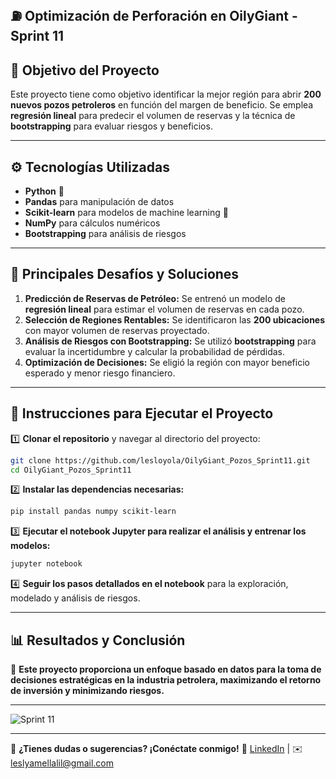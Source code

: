 ## ⛽ Optimización de Perforación en OilyGiant - Sprint 11

## 🎯 Objetivo del Proyecto
Este proyecto tiene como objetivo identificar la mejor región para abrir **200 nuevos pozos petroleros** en función del margen de beneficio. Se emplea **regresión lineal** para predecir el volumen de reservas y la técnica de **bootstrapping** para evaluar riesgos y beneficios.

---

## ⚙️ Tecnologías Utilizadas
- **Python** 🐍
- **Pandas** para manipulación de datos
- **Scikit-learn** para modelos de machine learning 🤖
- **NumPy** para cálculos numéricos
- **Bootstrapping** para análisis de riesgos

---

## 🚀 Principales Desafíos y Soluciones
1. **Predicción de Reservas de Petróleo:** Se entrenó un modelo de **regresión lineal** para estimar el volumen de reservas en cada pozo.
2. **Selección de Regiones Rentables:** Se identificaron las **200 ubicaciones** con mayor volumen de reservas proyectado.
3. **Análisis de Riesgos con Bootstrapping:** Se utilizó **bootstrapping** para evaluar la incertidumbre y calcular la probabilidad de pérdidas.
4. **Optimización de Decisiones:** Se eligió la región con mayor beneficio esperado y menor riesgo financiero.

---

## 🔧 Instrucciones para Ejecutar el Proyecto
1️⃣ **Clonar el repositorio** y navegar al directorio del proyecto:
```bash
git clone https://github.com/lesloyola/OilyGiant_Pozos_Sprint11.git
cd OilyGiant_Pozos_Sprint11
```
2️⃣ **Instalar las dependencias necesarias:**
```bash
pip install pandas numpy scikit-learn
```
3️⃣ **Ejecutar el notebook Jupyter para realizar el análisis y entrenar los modelos:**
```bash
jupyter notebook
```
4️⃣ **Seguir los pasos detallados en el notebook** para la exploración, modelado y análisis de riesgos.

---

## 📊 Resultados y Conclusión
📌 **Este proyecto proporciona un enfoque basado en datos para la toma de decisiones estratégicas en la industria petrolera, maximizando el retorno de inversión y minimizando riesgos.**

---

![Sprint 11](https://github.com/user-attachments/assets/21101131-8c92-40d9-be24-4503706fdfea)

---

📩 **¿Tienes dudas o sugerencias? ¡Conéctate conmigo!**
🔗 [LinkedIn](https://www.linkedin.com/in/lesloyola) | ✉️ leslyamellalil@gmail.com

